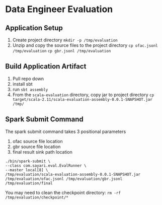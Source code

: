 # Data Engineer Evaluation #


## Application Setup ##
1. Create project directory `mkdir -p /tmp/evaluation`
2. Unzip and copy the source files to the project directory
    `cp ofac.jsonl /tmp/evaluation`
    `cp gbr.jsonl /tmp/evaluation`

## Build Application Artifact  ##

1. Pull repo down
2. install sbt
3. run `sbt assembly`
4. From the `scala-evaluation` directory, copy jar to project directory `cp target/scala-2.11/scala-evaluation-assembly-0.0.1-SNAPSHOT.jar /tmp/`

## Spark Submit Command ##
The spark submit command takes 3 positional parameters
1. ofac source file location
2. gbr source file location
3. final result sink path location

```
./bin/spark-submit \
--class com.sayari.eval.EvalRunner \
--master local[8] \
/tmp/evaluation/scala-evaluation-assembly-0.0.1-SNAPSHOT.jar /tmp/evaluation/ofac.jsonl /tmp/evaluation/gbr.jsonl /tmp/evaluation/final
```

You may need to clean the checkpoint directory:
`rm -rf /tmp/evaluation/checkpoint/*`

